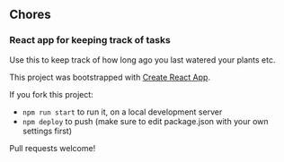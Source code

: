 ## Chores
### React app for keeping track of tasks
Use this to keep track of how long ago you last watered your plants etc.


This project was bootstrapped with [Create React App](https://github.com/facebook/create-react-app).

If you fork this project:

+ `npm run start` to run it, on a local development server
+ `npm deploy` to push (make sure to edit package.json with your own settings first)

Pull requests welcome!
